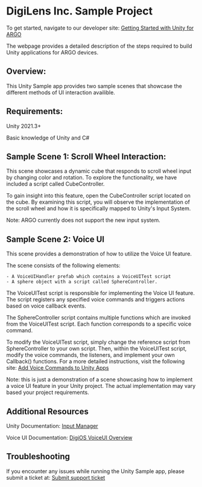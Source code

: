 # DigiLens Inc. Sample Project

To get started, navigate to our developer site: [Getting Started with Unity for ARGO](https://developer.digilens.com/hc/en-us/articles/20469922225435--Getting-Started-with-Unity-for-ARGO)

The webpage provides a detailed description of the steps required to build
Unity applications for ARGO devices.

## Overview: 

This Unity Sample app provides two sample scenes that showcase the different methods of UI interaction
availible. 

## Requirements:

Unity 2021.3+

Basic knowledge of Unity and C#

## Sample Scene 1: Scroll Wheel Interaction:

This scene showcases a dynamic cube that responds to scroll wheel input by changing color and rotation.
To explore the functionality, we have included a script called CubeController.

To gain insight into this feature, open the CubeController script located on the cube.
By examining this script, you will observe the implementation of the scroll wheel and how it is specifically
mapped to Unity's Input System.


Note: ARGO currently does not support the new input system.

## Sample Scene 2: Voice UI

This scene provides a demonstration of how to utilize the Voice UI feature.

The scene consists of the following elements:

    - A VoiceUIHandler prefab which contains a VoiceUITest script
    - A sphere object with a script called SphereController.

The VoiceUITest script is responsible for implementing the Voice UI feature. The script registers any specified voice commands and triggers
actions based on voice callback events. 

The SphereController script contains multiple functions which are invoked from the VoiceUITest script. Each function corresponds to a specific
voice command.

To modify the VoiceUITest script, simply change the reference script from SphereController to your own script.
Then, within the VoiceUITest script, modify the voice commands, the listeners, and implement your own Callback() functions. 
For a more detailed instructions, visit the following site: [Add Voice Commands to Unity Apps](https://developer.digilens.com/hc/en-us/articles/24214954568091-Add-Voice-Commands-to-Unity-Apps)

Note: this is just a demonstration of a scene showcasing how to implement a voice UI feature in your Unity project. The actual implementation
may vary based your project requirements.

## Additional Resources

Unity Documentation: [Input Manager](https://docs.unity3d.com/Manual/class-InputManager.html)

Voice UI Documentation: [DigiOS VoiceUI Overview](https://developer.digilens.com/hc/en-us/articles/19931447980827-DigiOS-VoiceUI)

## Troubleshooting

If you encounter any issues while running the Unity Sample app, please submit a ticket at:
[Submit support ticket](https://developer.digilens.com/hc/en-us/requests/new)
